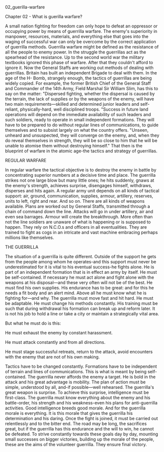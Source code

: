 02_guerilla-warfare

Chapter 02 - What is guerilla warfare?

A small nation fighting for freedom can only hope to defeat an oppressor or occupying power by means of guerrilla warfare. The enemy's superiority in manpower, resources, materials, and everything else that goes into the waging of successful war can only be overcome by the correct application of guerrilla methods.
Guerrilla warfare might be defined as the resistance of all the people to enemy power. In the struggle the guerrillas act as the spearhead of the resistance.
Up to the second world war the military textbooks ignored this phase of warfare. After that they couldn't afford to ignore it. Now the General Staffs are working out methods of dealing with guerrillas. Britain has built an independent Brigade to deal with them. In the age of the H- Bomb, strangely enough, the tactics of guerrillas are being widely copied.
For example, the former British Chief of the General Staff and Commander of the 14th Army, Field Marshal Sir William Slim, has this to say on the matter:
"Dispersed fighting, whether the dispersal is caused by the terrain, the lack of supplies or by the weapons of the enemy, will have two main requirements—skilled and determined junior leaders and self-reliant, physically-hard, well disciplined troops.
"Success in future land operations will depend on the immediate availability of such leaders and such soldiers, ready to operate in small independent formations. They will have to be prepared to do without regular lines of communications, to guide themselves and to subsist largely on what the country offers.
"Unseen, unheard and unsuspected, they will converge on the enemy, and, when they do reveal themselves in strength, they will be so close to him that he will be unable to atomise them without destroying himself."
That then is the blueprint of warfare in the atomic age-the tactics and strategy of guerrillas.

REGULAR WARFARE

In regular warfare the tactical objective is to destroy the enemy in battle by concentrating superior numbers at a decisive time and place. The guerrilla strikes not one large blow but many little ones; he hits suddenly, gnaws at the enemy's strength, achieves surprise, disengages himself, withdraws, disperses and hits again.
A regular army unit depends on all kinds of tactical support: air, ground, communication, supplies, armour, artillery, reserves, units to left, right and rear. And so on. There are all kinds of weapons available. Plans are worked out by General Staffs, transmitted through a chain of command down the line. Attacks will go in under artillery, air and even sea barrages. Armour will create the breakthrough.
More often than not the line soldiers are unaware of what is happening or is supposed to happen. They rely on N.C.O.s and officers in all eventualities. They are trained to fight as cogs in an intricate and vast machine embracing perhaps millions like themselves.

THE GUERRILLA

The situation of a guerrilla is quite different.
Outside of the support he gets from the people among whom he operates-and this support must never be underestimated for it is vital to his eventual success-he fights alone. He is part of an independent formation that is in effect an army by itself. He must be self-contained.
If necessary he must act alone and fight alone with the weapons at his disposal—and these very often will not be of the best. He must find his own supplies. His endurance has to be great: and for this he needs a fit body and an alert mind. Above all he must know what he is fighting for—and why.
The guerrilla must move fast and hit hard. He must be adaptable. He must change his methods constantly.
His training must be such that during withdrawal his formation can break up and reform later. It is not his job to hold a line or take a city or maintain a strategically vital area.

But what he must do is this:

He must exhaust the enemy by constant harassment.

He must attack constantly and from all directions.

He must stage successful retreats, return to the attack, 
avoid encounters with the enemy that are not of his own making.

Tactics have to be changed constantly. Formations have to be independent of terrain and
lines of communications. This is what is meant by being self-contained.
The guerrilla never affords the enemy a target. He is bold in the attack and his great
advantage is mobility.
The plan of action must be simple, understood by all, and-if possible—well rehearsed.
The guerrilla's great weapon is surprise. To achieve this surprise, intelligence must be first-class. The guerrilla must know everything about the enemy and his battle-order, his strength and his weakness-even his plans for anti-guerrilla activities.
Good intelligence breeds good morale. And for the guerrilla morale is everything. It is this morale that gives the guerrilla his determination and his daring.
Once the fight is joined, it must be carried out relentlessly and to the bitter end. The road may be long, the sacrifices great, but if the guerrilla has this endurance and the will to win, he cannot be defeated.
To strive constantly towards these goals day by day, mounting small successes on bigger victories, building up the morale of the people, these are the aims of the volunteer guerrilla. They ensure final victory.